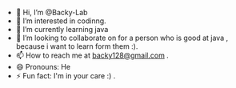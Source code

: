- 👋 Hi, I’m @Backy-Lab
- 👀 I’m interested in codinng.
- 🌱 I’m currently learning java
- 💞️ I’m looking to collaborate on for a person who is good at java , because i want to learn form them :).
- 📫 How to reach me at backy128@gmail.com .
- 😄 Pronouns: He
- ⚡ Fun fact: I'm in your care :) .

<!---
Backy-Lab/Backy-Lab is a ✨ special ✨ repository because its `README.md` (this file) appears on your GitHub profile.
You can click the Preview link to take a look at your changes.
--->

